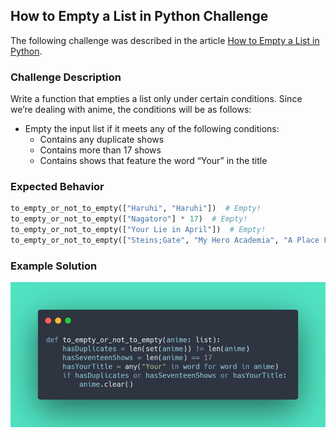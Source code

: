 ## How to Empty a List in Python Challenge

The following challenge was described in the article 
[How to Empty a List in Python](https://therenegadecoder.com/code/how-to-check-if-a-key-exists-in-a-dictionary-in-python/#challenge).

### Challenge Description

Write a function that empties a list only under certain conditions. Since we’re dealing with anime, 
the conditions will be as follows:

- Empty the input list if it meets any of the following conditions:
  - Contains any duplicate shows
  - Contains more than 17 shows
  - Contains shows that feature the word “Your” in the title

### Expected Behavior

```python
to_empty_or_not_to_empty(["Haruhi", "Haruhi"])  # Empty!
to_empty_or_not_to_empty(["Nagatoro"] * 17)  # Empty!
to_empty_or_not_to_empty(["Your Lie in April"])  # Empty!
to_empty_or_not_to_empty(["Steins;Gate", "My Hero Academia", "A Place Further Than the Universe"])  # Do NOT empty!
``` 

### Example Solution

![Solution](solution.jfif)

